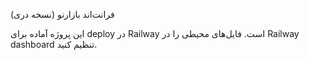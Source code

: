 فرانت‌اند بازارنو (نسخه دری)

این پروژه آماده برای deploy در Railway است. فایل‌های محیطی را در Railway dashboard تنظیم کنید.
